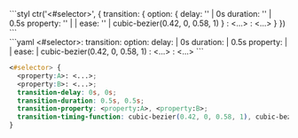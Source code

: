 <div data-size="270" data-examples="stylus" class="syntax"></div>
```styl
ctr('<#selector>', {
  transition: {
    option: {
      delay: '<string>' | 0s
      duration: '<string>' | 0.5s
      property: '<string>' | <list> | <scope:properties>
      ease: '<string>' | cubic-bezier(0.42, 0, 0.58, 1)
    }
    <property:A>: <...>
    <property:B>: <...>
  }
})
```

<div data-size="270" data-examples="yaml" class="syntax"></div>
```yaml
<#selector>:
  transition:
    option:
      delay: <string> | 0s
      duration: <string> | 0.5s
      property: <string> | <list> | <scope:properties>
      ease: <string> | cubic-bezier(0.42, 0, 0.58, 1)
    <property:A>: <...>
    <property:B>: <...>
```


```css
<#selector> {
  <property:A>: <...>;
  <property:B>: <...>;
  transition-delay: 0s, 0s;
  transition-duration: 0.5s, 0.5s;
  transition-property: <property:A>, <property:B>;
  transition-timing-function: cubic-bezier(0.42, 0, 0.58, 1), cubic-bezier(0.42, 0, 0.58, 1); 
}
```
<div class="cf"></div>




